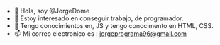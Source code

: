 - 👋 Hola, soy @JorgeDome
- 👀  Estoy interesado en conseguir trabajo, de programador.
- 🌱  Tengo conocimientos en, JS y tengo conocimento en HTML, CSS.   
- 📫  Mi correo electronico es : jorgeprograma96@gmail.com
